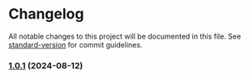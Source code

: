 # Changelog

All notable changes to this project will be documented in this file. See [standard-version](https://github.com/conventional-changelog/standard-version) for commit guidelines.

### [1.0.1](https://github.com/aiyoudiao/beautiful-commit-cli/compare/v1.0.0...v1.0.1) (2024-08-12)
